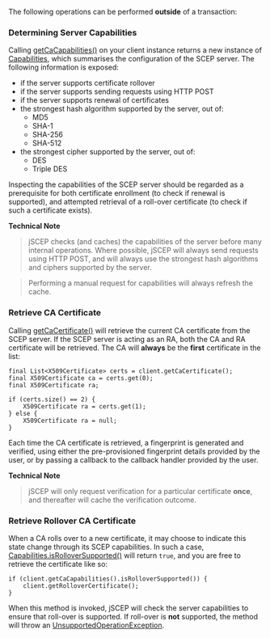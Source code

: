 The following operations can be performed **outside** of a transaction:

### Determining Server Capabilities ###

Calling [getCaCapabilities()](http://jscep.googlecode.com/svn/trunk/documentation/com/google/code/jscep/client/Client.html#getCaCapabilities()) on your client instance returns a new instance of  [Capabilities](http://jscep.googlecode.com/svn/trunk/documentation/com/google/code/jscep/response/Capabilities.html), which summarises the configuration of the SCEP server.  The following information is exposed:

  * if the server supports certificate rollover
  * if the server supports sending requests using HTTP POST
  * if the server supports renewal of certificates
  * the strongest hash algorithm supported by the server, out of:
    * MD5
    * SHA-1
    * SHA-256
    * SHA-512
  * the strongest cipher supported by the server, out of:
    * DES
    * Triple DES

Inspecting the capabilities of the SCEP server should be regarded as a prerequisite for both certificate enrollment (to check if renewal is supported), and attempted retrieval of a roll-over certificate (to check if such a certificate exists).

**Technical Note**

> jSCEP checks (and caches) the capabilities of the server before many internal operations.  Where possible, jSCEP will always send requests using HTTP POST, and will always use the strongest hash algorithms and ciphers supported by the server.

> Performing a manual request for capabilities will always refresh the cache.

### Retrieve CA Certificate ###

Calling [getCaCertificate()](http://jscep.googlecode.com/svn/trunk/documentation/com/google/code/jscep/client/Client.html#getCaCertificate()) will retrieve the current CA certificate from the SCEP server.  If the SCEP server is acting as an RA, both the CA and RA certificate will be retrieved.  The CA will **always** be the **first** certificate in the list:

```
final List<X509Certificate> certs = client.getCaCertificate();
final X509Certificate ca = certs.get(0);
final X509Certificate ra;

if (certs.size() == 2) {
    X509Certificate ra = certs.get(1);
} else {
    X509Certificate ra = null;
}
```

Each time the CA certificate is retrieved, a fingerprint is generated and verified, using either the pre-provisioned fingerprint details provided by the user, or by passing a callback to the callback handler provided by the user.

**Technical Note**

> jSCEP will only request verification for a particular certificate **once**, and thereafter will cache the verification outcome.

### Retrieve Rollover CA Certificate ###

When a CA rolls over to a new certificate, it may choose to indicate this state change through its SCEP capabilities.  In such a case, [Capabilities.isRolloverSupported()](http://jscep.googlecode.com/svn/trunk/documentation/com/google/code/jscep/response/Capabilities.html#isRolloverSupported()) will return `true`, and you are free to retrieve the certificate like so:

```
if (client.getCaCapabilities().isRolloverSupported()) {
    client.getRolloverCertificate();
}
```

When this method is invoked, jSCEP will check the server capabilities to ensure that roll-over is supported.  If roll-over is **not** supported, the method will throw an [UnsupportedOperationException](http://java.sun.com/javase/6/docs/api/java/lang/UnsupportedOperationException.html).